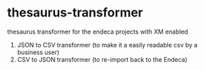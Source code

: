 # thesaurus-transformer
thesaurus transformer for the endeca projects with XM enabled
1. JSON to CSV transformer (to make it a easily readable csv by a business user)
2. CSV to JSON transformer (to re-import back to the Endeca)

